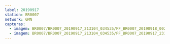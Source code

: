 ```yaml
---
label: 20190917
station: BR0007
network: GMN
capturas:
  - imagem: BR0007/BR0007_20190917_213104_034535/FF_BR0007_20190918_002627_709_0313600.fits_maxpixel.jpg
  - imagem: BR0007/BR0007_20190917_213104_034535/FF_BR0007_20190917_231024_786_0177408.fits_maxpixel.jpg
---
```

